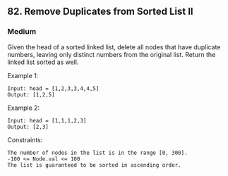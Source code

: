 ## 82. Remove Duplicates from Sorted List II
### Medium

Given the head of a sorted linked list, delete all nodes that have duplicate numbers, leaving only distinct numbers from the original list. Return the linked list sorted as well. 

Example 1:
```
Input: head = [1,2,3,3,4,4,5]
Output: [1,2,5]
```
Example 2:
```
Input: head = [1,1,1,2,3]
Output: [2,3]
 ```

Constraints:
```
The number of nodes in the list is in the range [0, 300].
-100 <= Node.val <= 100
The list is guaranteed to be sorted in ascending order.
```